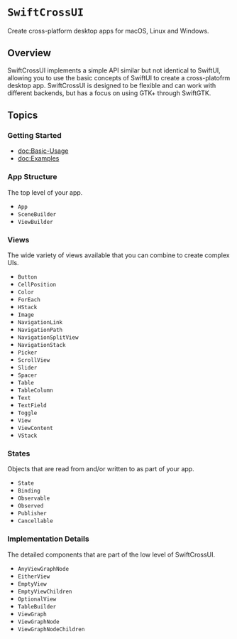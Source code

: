 # ``SwiftCrossUI``

Create cross-platform desktop apps for macOS, Linux and Windows.

## Overview

SwiftCrossUI implements a simple API similar but not identical to SwiftUI, allowing you to use the basic concepts of SwiftUI to create a cross-platofrm desktop app. SwiftCrossUI is designed to be flexible and can work with different backends, but has a focus on using GTK+ through SwiftGTK.

## Topics

### Getting Started

- <doc:Basic-Usage>
- <doc:Examples>

### App Structure

The top level of your app.

- ``App``
- ``SceneBuilder``
- ``ViewBuilder``

### Views

The wide variety of views available that you can combine to create complex UIs.

- ``Button``
- ``CellPosition``
- ``Color``
- ``ForEach``
- ``HStack``
- ``Image``
- ``NavigationLink``
- ``NavigationPath``
- ``NavigationSplitView``
- ``NavigationStack``
- ``Picker``
- ``ScrollView``
- ``Slider``
- ``Spacer``
- ``Table``
- ``TableColumn``
- ``Text``
- ``TextField``
- ``Toggle``
- ``View``
- ``ViewContent``
- ``VStack``

### States

Objects that are read from and/or written to as part of your app.

- ``State``
- ``Binding``
- ``Observable``
- ``Observed``
- ``Publisher``
- ``Cancellable``

### Implementation Details

The detailed components that are part of the low level of SwiftCrossUI.

- ``AnyViewGraphNode``
- ``EitherView``
- ``EmptyView``
- ``EmptyViewChildren``
- ``OptionalView``
- ``TableBuilder``
- ``ViewGraph``
- ``ViewGraphNode``
- ``ViewGraphNodeChildren``
